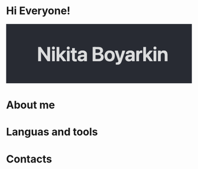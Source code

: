 # Hi Everyone! 
[![Header](https://github.com/NikitaBoyarkin/NikitaBoyarkin/blob/main/assets/name.png)](https://nikitaboyarkin.github.io/Personal_Projects.github.io/)

# About me

# Languas and tools

# Contacts